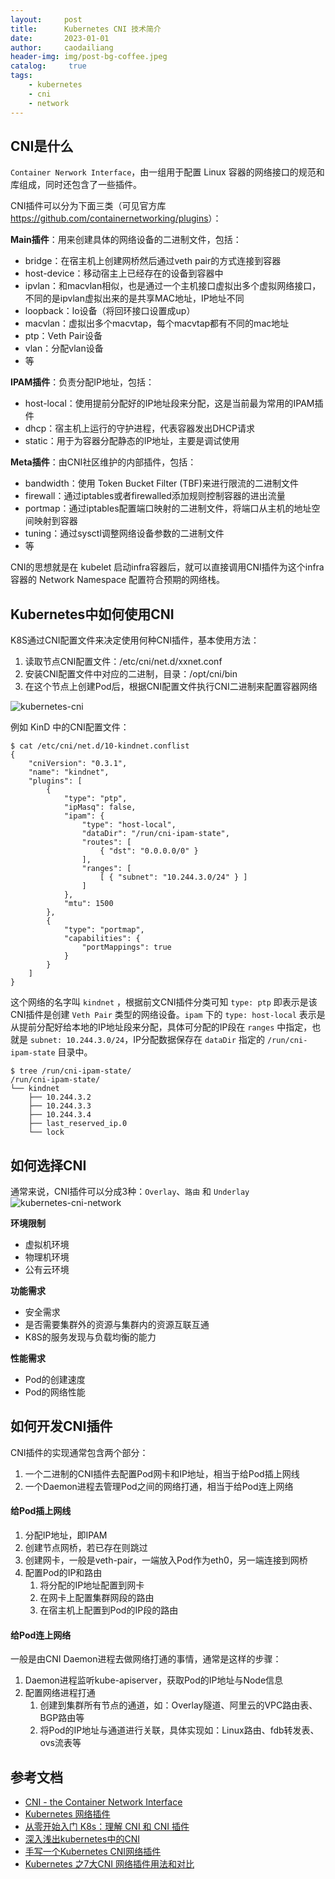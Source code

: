 ```yaml
---
layout:     post
title:      Kubernetes CNI 技术简介
date:       2023-01-01
author:     caodailiang
header-img: img/post-bg-coffee.jpeg
catalog: 	 true
tags:
    - kubernetes
    - cni
    - network
---
```


## CNI是什么
`Container Nerwork Interface`，由一组用于配置 Linux 容器的网络接口的规范和库组成，同时还包含了一些插件。

CNI插件可以分为下面三类（可见官方库<https://github.com/containernetworking/plugins>）：

**Main插件**：用来创建具体的网络设备的二进制文件，包括：
- bridge：在宿主机上创建网桥然后通过veth pair的方式连接到容器
- host-device：移动宿主上已经存在的设备到容器中
- ipvlan：和macvlan相似，也是通过一个主机接口虚拟出多个虚拟网络接口，不同的是ipvlan虚拟出来的是共享MAC地址，IP地址不同
- loopback：lo设备（将回环接口设置成up）
- macvlan：虚拟出多个macvtap，每个macvtap都有不同的mac地址
- ptp：Veth Pair设备
- vlan：分配vlan设备
- 等

**IPAM插件**：负责分配IP地址，包括：
- host-local：使用提前分配好的IP地址段来分配，这是当前最为常用的IPAM插件
- dhcp：宿主机上运行的守护进程，代表容器发出DHCP请求
- static：用于为容器分配静态的IP地址，主要是调试使用

**Meta插件**：由CNI社区维护的内部插件，包括：
- bandwidth：使用 Token Bucket Filter (TBF)来进行限流的二进制文件
- firewall：通过iptables或者firewalled添加规则控制容器的进出流量
- portmap：通过iptables配置端口映射的二进制文件，将端口从主机的地址空间映射到容器
- tuning：通过sysctl调整网络设备参数的二进制文件
- 等

CNI的思想就是在 kubelet 启动infra容器后，就可以直接调用CNI插件为这个infra容器的 Network Namespace 配置符合预期的网络栈。

## Kubernetes中如何使用CNI

K8S通过CNI配置文件来决定使用何种CNI插件，基本使用方法：
1. 读取节点CNI配置文件：/etc/cni/net.d/xxnet.conf
2. 安装CNI配置文件中对应的二进制，目录：/opt/cni/bin
3. 在这个节点上创建Pod后，根据CNI配置文件执行CNI二进制来配置容器网络

![kubernetes-cni](https://caodailiang.github.io/img/posts/k8s-cni-1.png)

例如 KinD 中的CNI配置文件：
```shell
$ cat /etc/cni/net.d/10-kindnet.conflist
{
    "cniVersion": "0.3.1",
    "name": "kindnet",
    "plugins": [
        {
            "type": "ptp",
            "ipMasq": false,
            "ipam": {
                "type": "host-local",
                "dataDir": "/run/cni-ipam-state",
                "routes": [
                    { "dst": "0.0.0.0/0" }
                ],
                "ranges": [
                    [ { "subnet": "10.244.3.0/24" } ]
                ]
            },
            "mtu": 1500
        },
        {
            "type": "portmap",
            "capabilities": {
                "portMappings": true
            }
        }
    ]
}
```

这个网络的名字叫 `kindnet` ，根据前文CNI插件分类可知 `type: ptp` 即表示是该CNI插件是创建 `Veth Pair` 类型的网络设备。`ipam` 下的 `type: host-local` 表示是从提前分配好给本地的IP地址段来分配，具体可分配的IP段在 `ranges` 中指定，也就是 `subnet: 10.244.3.0/24`，IP分配数据保存在 `dataDir` 指定的 `/run/cni-ipam-state` 目录中。

```shell
$ tree /run/cni-ipam-state/
/run/cni-ipam-state/
└── kindnet
    ├── 10.244.3.2
    ├── 10.244.3.3
    ├── 10.244.3.4
    ├── last_reserved_ip.0
    └── lock
```

## 如何选择CNI
通常来说，CNI插件可以分成3种：`Overlay`、`路由` 和 `Underlay`
![kubernetes-cni-network](https://caodailiang.github.io/img/posts/k8s-cni-network.webp)

**环境限制**

- 虚拟机环境
- 物理机环境
- 公有云环境

**功能需求**

- 安全需求
- 是否需要集群外的资源与集群内的资源互联互通
- K8S的服务发现与负载均衡的能力

**性能需求**

- Pod的创建速度
- Pod的网络性能

## 如何开发CNI插件
CNI插件的实现通常包含两个部分：
1. 一个二进制的CNI插件去配置Pod网卡和IP地址，相当于给Pod插上网线
2. 一个Daemon进程去管理Pod之间的网络打通，相当于给Pod连上网络

#### 给Pod插上网线
1. 分配IP地址，即IPAM
2. 创建节点网桥，若已存在则跳过
3. 创建网卡，一般是veth-pair，一端放入Pod作为eth0，另一端连接到网桥
4. 配置Pod的IP和路由
    1. 将分配的IP地址配置到网卡
    2. 在网卡上配置集群网段的路由
    3. 在宿主机上配置到Pod的IP段的路由

#### 给Pod连上网络
一般是由CNI Daemon进程去做网络打通的事情，通常是这样的步骤：
1. Daemon进程监听kube-apiserver，获取Pod的IP地址与Node信息
2. 配置网络进程打通
    1. 创建到集群所有节点的通道，如：Overlay隧道、阿里云的VPC路由表、BGP路由等
    2. 将Pod的IP地址与通道进行关联，具体实现如：Linux路由、fdb转发表、ovs流表等

## 参考文档
- [CNI - the Container Network Interface](https://github.com/containernetworking/cni)
- [Kubernetes 网络插件](https://kubernetes.io/zh-cn/docs/concepts/extend-kubernetes/compute-storage-net/network-plugins/)
- [从零开始入门 K8s：理解 CNI 和 CNI 插件](https://www.infoq.cn/article/6mdfwwghzadihiq9ldst) 
- [深入浅出kubernetes中的CNI](https://zhuanlan.zhihu.com/p/110648535)
- [手写一个Kubernetes CNI网络插件](https://juejin.cn/post/7083372512452542478)
- [Kubernetes 之7大CNI 网络插件用法和对比](https://juejin.cn/post/7236182358817800251)